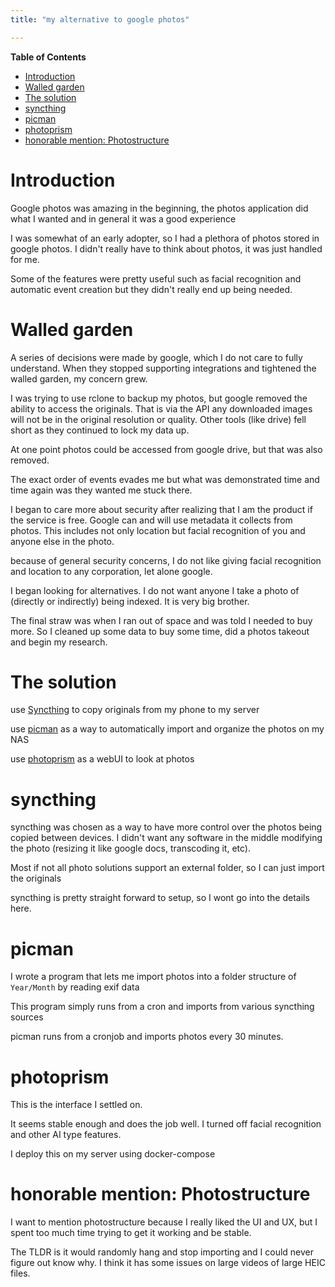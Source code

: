 ```yaml
---
title: "my alternative to google photos"

---
```


<!-- markdown-toc start - Don't edit this section. Run M-x markdown-toc-refresh-toc -->
**Table of Contents**

- [Introduction](#introduction)
- [Walled garden](#walled-garden)
- [The solution](#the-solution)
- [syncthing](#syncthing)
- [picman](#picman)
- [photoprism](#photoprism)
- [honorable mention: Photostructure](#honorable-mention-photostructure)

<!-- markdown-toc end -->


# Introduction

Google photos was amazing in the beginning, the photos application did what I wanted and in general it was a good experience

I was somewhat of an early adopter, so I had a plethora of photos stored in google photos.  I didn't really
have to think about photos, it was just handled for me.

Some of the features were pretty useful such as facial recognition and automatic event creation but they didn't
really end up being needed.


# Walled garden

A series of decisions were made by google, which I do not care to fully understand. When they stopped
supporting integrations and tightened the walled garden, my concern grew.

I was trying to use rclone to backup my photos, but google removed the ability to access the originals. That is via the
API any downloaded images will not be in the original resolution or quality. Other tools (like drive) fell short as they continued
to lock my data up.

At one point photos could be accessed from google drive, but that was also removed.

The exact order of events evades me but what was demonstrated time and time again was they wanted me stuck there.

I began to care more about security after realizing that I am the product if the service is free. Google can and will use
metadata it collects from photos. This includes not only location but facial recognition of you and anyone else in the photo.

because of general security concerns, I do not like giving facial recognition and location to any corporation, let alone google.

I began looking for alternatives. I do not want anyone
I take a photo of (directly or indirectly) being indexed. It is very big brother.

The final straw was when I ran out of space and was told I needed to buy more. So I cleaned up some data to buy some time, did a photos takeout
and begin my research.

# The solution

use [Syncthing](#syncthing) to copy originals from my phone to my server

use [picman](#picman) as a way to automatically import and organize the photos on my NAS

use [photoprism](#photoprism) as a webUI to look at photos

# syncthing

syncthing was chosen as a way to have more control over the photos being copied between devices. I didn't want any software in the middle modifying
the photo (resizing it like google docs, transcoding it, etc).

Most if not all photo solutions support an external folder, so I can just import the originals

syncthing is pretty straight forward to setup, so I wont go into the details here.

# picman

I wrote a program that lets me import photos into a folder structure of `Year/Month` by reading exif data

This program simply runs from a cron and imports from various syncthing sources

picman runs from a cronjob and imports photos every 30 minutes.

# photoprism

This is the interface I settled on.

It seems stable enough and does the job well. I turned off facial recognition and other AI type features.

I deploy this on my server using docker-compose


# honorable mention: Photostructure

I want to mention photostructure because I really liked the UI and UX, but I spent too much time
trying to get it working and be stable.

The TLDR is it would randomly hang and stop importing and I could never figure out know why. I think
it has some issues on large videos of large HEIC files.
